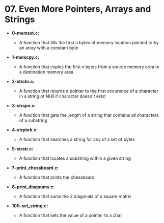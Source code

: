 # 07. Even More Pointers, Arrays and Strings

* **0-memset.c:**
    * A function that fills the first n bytes of memory location pointed to by an array with a constant byte

* **1-memcpy.c:**
    * A function that copies the first n bytes from a source memory area to a destination memory area 

* **2-strchr.c:**
    * A function that returns a pointer to the first occurence of a character in a string ot NUll if character doesn't exist

* **3-strspn.c:**
    * A function that gets the ;ength of a string that contains all characters of a substring

* **4-strpbrk.c:**
    * A function that searches a string for any of a set of bytes

* **5-strstr.c:**
    * A function that locates a substring within a given string

* **7-print_chessboard.c:**
    * A function that prints the chessboard

* **8-print_diagsums.c:**
    * A function that sums the 2 diagonals of a square matrix

* **100-set_string.c:**
    * A function that sets the value of a pointer to a char 
